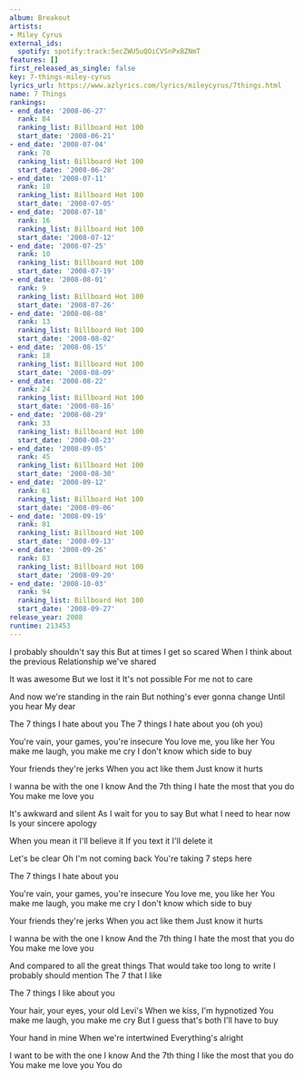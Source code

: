 ```yaml
---
album: Breakout
artists:
- Miley Cyrus
external_ids:
  spotify: spotify:track:5ecZWU5uQOiCVSnPxBZNmT
features: []
first_released_as_single: false
key: 7-things-miley-cyrus
lyrics_url: https://www.azlyrics.com/lyrics/mileycyrus/7things.html
name: 7 Things
rankings:
- end_date: '2008-06-27'
  rank: 84
  ranking_list: Billboard Hot 100
  start_date: '2008-06-21'
- end_date: '2008-07-04'
  rank: 70
  ranking_list: Billboard Hot 100
  start_date: '2008-06-28'
- end_date: '2008-07-11'
  rank: 10
  ranking_list: Billboard Hot 100
  start_date: '2008-07-05'
- end_date: '2008-07-18'
  rank: 16
  ranking_list: Billboard Hot 100
  start_date: '2008-07-12'
- end_date: '2008-07-25'
  rank: 10
  ranking_list: Billboard Hot 100
  start_date: '2008-07-19'
- end_date: '2008-08-01'
  rank: 9
  ranking_list: Billboard Hot 100
  start_date: '2008-07-26'
- end_date: '2008-08-08'
  rank: 13
  ranking_list: Billboard Hot 100
  start_date: '2008-08-02'
- end_date: '2008-08-15'
  rank: 18
  ranking_list: Billboard Hot 100
  start_date: '2008-08-09'
- end_date: '2008-08-22'
  rank: 24
  ranking_list: Billboard Hot 100
  start_date: '2008-08-16'
- end_date: '2008-08-29'
  rank: 33
  ranking_list: Billboard Hot 100
  start_date: '2008-08-23'
- end_date: '2008-09-05'
  rank: 45
  ranking_list: Billboard Hot 100
  start_date: '2008-08-30'
- end_date: '2008-09-12'
  rank: 61
  ranking_list: Billboard Hot 100
  start_date: '2008-09-06'
- end_date: '2008-09-19'
  rank: 81
  ranking_list: Billboard Hot 100
  start_date: '2008-09-13'
- end_date: '2008-09-26'
  rank: 83
  ranking_list: Billboard Hot 100
  start_date: '2008-09-20'
- end_date: '2008-10-03'
  rank: 94
  ranking_list: Billboard Hot 100
  start_date: '2008-09-27'
release_year: 2008
runtime: 213453
---
```

I probably shouldn't say this
But at times I get so scared
When I think about the previous
Relationship we've shared

It was awesome
But we lost it
It's not possible
For me not to care

And now we're standing in the rain
But nothing's ever gonna change
Until you hear
My dear

The 7 things I hate about you
The 7 things I hate about you (oh you)

You're vain, your games, you're insecure
You love me, you like her
You make me laugh, you make me cry
I don't know which side to buy

Your friends they're jerks
When you act like them
Just know it hurts

I wanna be with the one I know
And the 7th thing I hate the most that you do
You make me love you

It's awkward and silent
As I wait for you to say
But what I need to hear now
Is your sincere apology

When you mean it
I'll believe it
If you text it
I'll delete it

Let's be clear
Oh I'm not coming back
You're taking 7 steps here

The 7 things I hate about you

You're vain, your games, you're insecure
You love me, you like her
You make me laugh, you make me cry
I don't know which side to buy

Your friends they're jerks
When you act like them
Just know it hurts

I wanna be with the one I know
And the 7th thing I hate the most that you do
You make me love you

And compared to all the great things
That would take too long to write
I probably should mention
The 7 that I like

The 7 things I like about you

Your hair, your eyes, your old Levi's
When we kiss, I'm hypnotized
You make me laugh, you make me cry
But I guess that's both I'll have to buy

Your hand in mine
When we're intertwined
Everything's alright

I want to be with the one I know
And the 7th thing I like the most that you do
You make me love you
You do
